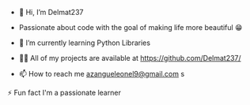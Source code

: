- 👋 Hi, I’m Delmat237
- Passionate about code with the goal of making life more beautiful 😁

- 🌱 I’m currently learning Python Libraries
- 👨‍💻 All of my projects are available at https://github.com/Delmat237/
- 📫 How to reach me azangueleonel9@gmail.com s

⚡ Fun fact I'm a passionate learner
#
